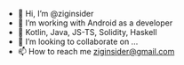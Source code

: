 - 👋 Hi, I’m @ziginsider
- 👀 I’m working with Android as a developer
- 🌱 Kotlin, Java, JS-TS, Solidity, Haskell
- 💞️ I’m looking to collaborate on ...
- 📫 How to reach me ziginsider@gmail.com

<!-- 
<img height="160em" align="rigth" alt="ziginsiders's Github Laguages" src="https://github-readme-stats-eight-theta.vercel.app/api/top-langs/?username=ziginsider&theme=cobalt&layout=compact&hide=php" /> -->

<!---
ziginsider/ziginsider is a ✨ special ✨ repository because its `README.md` (this file) appears on your GitHub profile.
You can click the Preview link to take a look at your changes.
--->
